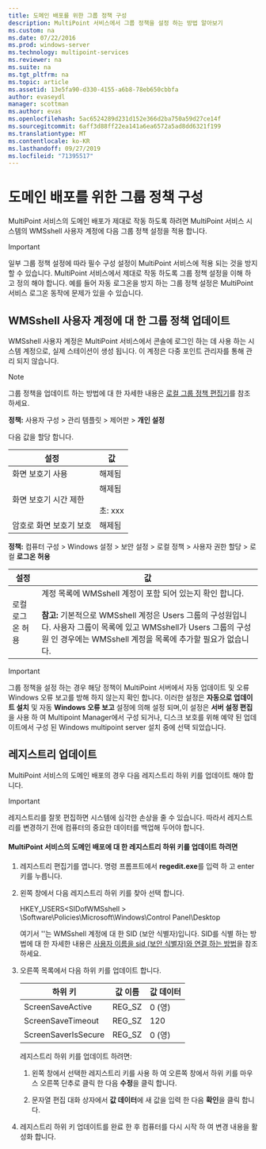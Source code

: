 ```yaml
---
title: 도메인 배포를 위한 그룹 정책 구성
description: MultiPoint 서비스에서 그룹 정책을 설정 하는 방법 알아보기
ms.custom: na
ms.date: 07/22/2016
ms.prod: windows-server
ms.technology: multipoint-services
ms.reviewer: na
ms.suite: na
ms.tgt_pltfrm: na
ms.topic: article
ms.assetid: 13e5fa90-d330-4155-a6b8-78eb650cbbfa
author: evaseydl
manager: scottman
ms.author: evas
ms.openlocfilehash: 5ac6524289d231d152e366d2ba750a59d27ce14f
ms.sourcegitcommit: 6aff3d88ff22ea141a6ea6572a5ad8dd6321f199
ms.translationtype: MT
ms.contentlocale: ko-KR
ms.lasthandoff: 09/27/2019
ms.locfileid: "71395517"
---
```

# <a name="configure-group-policies-for-a-domain-deployment"></a>도메인 배포를 위한 그룹 정책 구성
MultiPoint 서비스의 도메인 배포가 제대로 작동 하도록 하려면 MultiPoint 서비스 시스템의 WMSshell 사용자 계정에 다음 그룹 정책 설정을 적용 합니다.  
  
> [!IMPORTANT]  
> 일부 그룹 정책 설정에 따라 필수 구성 설정이 MultiPoint 서비스에 적용 되는 것을 방지할 수 있습니다. MultiPoint 서비스에서 제대로 작동 하도록 그룹 정책 설정을 이해 하 고 정의 해야 합니다. 예를 들어 자동 로그온을 방지 하는 그룹 정책 설정은 MultiPoint 서비스 로그온 동작에 문제가 있을 수 있습니다.  
  
## <a name="update-group-policies-for-the-wmsshell-user-account"></a>WMSshell 사용자 계정에 대 한 그룹 정책 업데이트 
WMSshell 사용자 계정은 MultiPoint 서비스에서 콘솔에 로그인 하는 데 사용 하는 시스템 계정으로, 실제 스테이션이 생성 됩니다. 이 계정은 다중 포인트 관리자를 통해 관리 되지 않습니다.
  
> [!NOTE]  
> 그룹 정책을 업데이트 하는 방법에 대 한 자세한 내용은 [로컬 그룹 정책 편집기](https://technet.microsoft.com/library/dn265982.aspx)를 참조 하세요.  
  
**정책:** 사용자 구성 > 관리 템플릿 > 제어판 > **개인 설정**  
  
다음 값을 할당 합니다.  
  
|설정|값|  
|-----------|----------|  
|화면 보호기 사용|해제됨|  
|화면 보호기 시간 제한|해제됨<br /><br />초: xxx|  
|암호로 화면 보호기 보호|해제됨|  
  
**정책:** 컴퓨터 구성 > Windows 설정 > 보안 설정 > 로컬 정책 > 사용자 권한 할당 > 로컬 **로그온 허용**  
  
|설정|값|  
|-----------|----------|  
|로컬 로그온 허용|계정 목록에 WMSshell 계정이 포함 되어 있는지 확인 합니다.<br /><br />**참고:** 기본적으로 WMSshell 계정은 Users 그룹의 구성원입니다. 사용자 그룹이 목록에 있고 WMSshell가 Users 그룹의 구성원 인 경우에는 WMSshell 계정을 목록에 추가할 필요가 없습니다.|  
  
> [!IMPORTANT]  
> 그룹 정책을 설정 하는 경우 해당 정책이 MultiPoint 서버에서 자동 업데이트 및 오류 Windows 오류 보고를 방해 하지 않는지 확인 합니다. 이러한 설정은 **자동으로 업데이트 설치** 및 자동 **Windows 오류 보고** 설정에 의해 설정 되며,이 설정은 **서버 설정 편집**을 사용 하 여 Multipoint Manager에서 구성 되거나, 디스크 보호를 위해 예약 된 업데이트에서 구성 된 Windows multipoint server 설치 중에 선택 되었습니다.  
  
## <a name="update-the-registry"></a>레지스트리 업데이트  
MultiPoint 서비스의 도메인 배포의 경우 다음 레지스트리 하위 키를 업데이트 해야 합니다.  
  
> [!IMPORTANT]  
> 레지스트리를 잘못 편집하면 시스템에 심각한 손상을 줄 수 있습니다. 따라서 레지스트리를 변경하기 전에 컴퓨터의 중요한 데이터를 백업해 두어야 합니다.  
  
#### <a name="to-update-registry-subkeys-for-a-domain-deployment-of-multipoint-services"></a>MultiPoint 서비스의 도메인 배포에 대 한 레지스트리 하위 키를 업데이트 하려면  
  
1.  레지스트리 편집기를 엽니다. 명령 프롬프트에서 **regedit.exe**를 입력 하 고 enter 키를 누릅니다.  
  
2.  왼쪽 창에서 다음 레지스트리 하위 키를 찾아 선택 합니다.  
  
    HKEY_USERS\<SIDofWMSshell > \Software\Policies\Microsoft\Windows\Control Panel\Desktop  
  
    여기서 '<SIDofWMSshell>'는 WMSshell 계정에 대 한 SID (보안 식별자)입니다. SID를 식별 하는 방법에 대 한 자세한 내용은 [사용자 이름을 sid (보안 식별자)와 연결 하는 방법](https://support.microsoft.com/kb/154599)을 참조 하세요.  
  
3.  오른쪽 목록에서 다음 하위 키를 업데이트 합니다.  
  
    |하위 키|값 이름|값 데이터|  
    |----------|--------------|--------------|  
    |ScreenSaveActive|REG_SZ|0 (영)|  
    |ScreenSaveTimeout|REG_SZ|120|  
    |ScreenSaverIsSecure|REG_SZ|0 (영)|  
  
    레지스트리 하위 키를 업데이트 하려면:  
  
    1.  왼쪽 창에서 선택한 레지스트리 키를 사용 하 여 오른쪽 창에서 하위 키를 마우스 오른쪽 단추로 클릭 한 다음 **수정**을 클릭 합니다.  
  
    2.  문자열 편집 대화 상자에서 **값 데이터**에 새 값을 입력 한 다음 **확인**을 클릭 합니다.  
  
4.  레지스트리 하위 키 업데이트를 완료 한 후 컴퓨터를 다시 시작 하 여 변경 내용을 활성화 합니다. 
